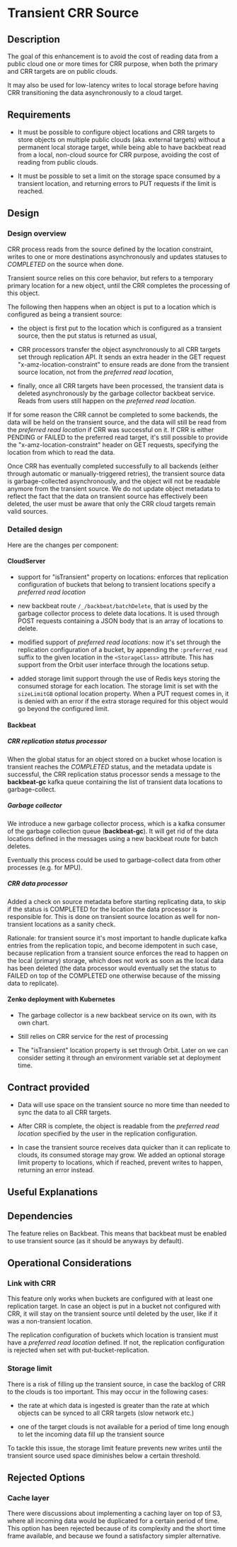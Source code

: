 # Transient CRR Source

## Description

The goal of this enhancement is to avoid the cost of reading data from
a public cloud one or more times for CRR purpose, when both the
primary and CRR targets are on public clouds.

It may also be used for low-latency writes to local storage before
having CRR transitioning the data asynchronously to a cloud target.

## Requirements

* It must be possible to configure object locations and CRR targets to
  store objects on multiple public clouds (aka. external targets)
  without a permanent local storage target, while being able to have
  backbeat read from a local, non-cloud source for CRR purpose,
  avoiding the cost of reading from public clouds.

* It must be possible to set a limit on the storage space consumed by
  a transient location, and returning errors to PUT requests if the
  limit is reached.

## Design

### Design overview

CRR process reads from the source defined by the location constraint,
writes to one or more destinations asynchronously and updates statuses
to *COMPLETED* on the source when done.

Transient source relies on this core behavior, but refers to a
temporary primary location for a new object, until the CRR completes
the processing of this object.

The following then happens when an object is put to a location which
is configured as being a transient source:

* the object is first put to the location which is configured as a
  transient source, then the put status is returned as usual,

* CRR processors transfer the object asynchronously to all CRR targets
  set through replication API. It sends an extra header in the GET
  request "x-amz-location-constraint" to ensure reads are done from
  the transient source location, not from the *preferred read
  location*,

* finally, once all CRR targets have been processed, the transient
  data is deleted asynchronously by the garbage collector backbeat
  service. Reads from users still happen on the *preferred read
  location*.

If for some reason the CRR cannot be completed to some backends, the
data will be held on the transient source, and the data will still be
read from the *preferred read location* if CRR was successful on
it. If CRR is either PENDING or FAILED to the preferred read target,
it's still possible to provide the "x-amz-location-constraint" header
on GET requests, specifying the location from which to read the data.

Once CRR has eventually completed successfully to all backends (either
through automatic or manually-triggered retries), the transient source
data is garbage-collected asynchronously, and the object will not be
readable anymore from the transient source. We do not update object
metadata to reflect the fact that the data on transient source has
effectively been deleted, the user must be aware that only the CRR
cloud targets remain valid sources.

### Detailed design

Here are the changes per component:

#### CloudServer

* support for "isTransient" property on locations: enforces that
  replication configuration of buckets that belong to transient
  locations specify a *preferred read location*

* new backbeat route `/_/backbeat/batchDelete`, that is used by the
  garbage collector process to delete data locations. It is used
  through POST requests containing a JSON body that is an array of
  locations to delete.

* modified support of *preferred read locations*: now it's set through
  the replication configuration of a bucket, by appending the
  `:preferred_read` suffix to the given location in the
  `<StorageClass>` attribute. This has support from the Orbit user
  interface through the locations setup.

* added storage limit support through the use of Redis keys storing
  the consumed storage for each location. The storage limit is set
  with the `sizeLimitGB` optional location property. When a PUT
  request comes in, it is denied with an error if the extra storage
  required for this object would go beyond the configured limit.

#### Backbeat

##### CRR replication status processor

When the global status for an object stored on a bucket whose location
is transient reaches the *COMPLETED* status, and the metadata update
is successful, the CRR replication status processor sends a message to
the **backbeat-gc** kafka queue containing the list of transient data
locations to garbage-collect.

##### Garbage collector

We introduce a new garbage collector process, which is a kafka
consumer of the garbage collection queue (**backbeat-gc**). It will get
rid of the data locations defined in the messages using a new backbeat
route for batch deletes.

Eventually this process could be used to garbage-collect data from
other processes (e.g. for MPU).

##### CRR data processor

Added a check on source metadata before starting replicating data, to
skip if the status is COMPLETED for the location the data processor is
responsible for. This is done on transient source location as well for
non-transient locations as a sanity check.

Rationale: for transient source it's most important to handle
duplicate kafka entries from the replication topic, and become
idempotent in such case, because replication from a transient source
enforces the read to happen on the local (primary) storage, which does
not work as soon as the local data has been deleted (the data
processor would eventually set the status to FAILED on top of the
COMPLETED one otherwise because of the missing data to replicate).

#### Zenko deployment with Kubernetes

* The garbage collector is a new backbeat service on its own, with its
  own chart.

* Still relies on CRR service for the rest of processing

* The "isTransient" location property is set through Orbit. Later on
  we can consider setting it through an environment variable set at
  deployment time.

## Contract provided

* Data will use space on the transient source no more time than needed
  to sync the data to all CRR targets.

* After CRR is complete, the object is readable from the *preferred
  read location* specified by the user in the replication
  configuration.

* In case the transient source receives data quicker than it can
  replicate to clouds, its consumed storage may grow. We added an
  optional storage limit property to locations, which if reached,
  prevent writes to happen, returning an error instead.

## Useful Explanations

## Dependencies

The feature relies on Backbeat. This means that backbeat must be
enabled to use transient source (as it should be anyways by default).

## Operational Considerations

### Link with CRR

This feature only works when buckets are configured with at least one
replication target. In case an object is put in a bucket not
configured with CRR, it will stay on the transient source until
deleted by the user, like if it was a non-transient location.

The replication configuration of buckets which location is transient
must have a *preferred read location* defined. If not, the replication
configuration is rejected when set with put-bucket-replication.

### Storage limit

There is a risk of filling up the transient source, in case the backlog
of CRR to the clouds is too important. This may occur in the following
cases:

* the rate at which data is ingested is greater than the rate at which
  objects can be synced to all CRR targets (slow network etc.)

* one of the target clouds is not available for a period of time long
  enough to let the incoming data fill up the transient source

To tackle this issue, the storage limit feature prevents new writes
until the transient source used space diminishes below a certain
threshold.

## Rejected Options

### Cache layer

There were discussions about implementing a caching layer on top of
S3, where all incoming data would be duplicated for a certain period
of time. This option has been rejected because of its complexity and
the short time frame available, and because we found a satisfactory
simpler alternative.
